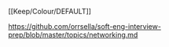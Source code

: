 [[Keep/Colour/DEFAULT]] 

https://github.com/orrsella/soft-eng-interview-prep/blob/master/topics/networking.md
